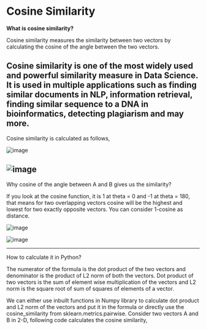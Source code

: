# Cosine Similarity
**What is cosine similarity?**

Cosine similarity measures the similarity between two vectors by calculating the cosine of the angle between the two vectors.

Cosine similarity is one of the most widely used and powerful similarity measure in Data Science. It is used in multiple applications such as finding similar documents in NLP, information retrieval, finding similar sequence to a DNA in bioinformatics, detecting plagiarism and may more.
---
Cosine similarity is calculated as follows,


![image](https://user-images.githubusercontent.com/89921883/222828696-34e16e00-1a7d-4d5f-8bb5-46b910e6d699.png)


![image](https://user-images.githubusercontent.com/89921883/222828617-2d8fcbe1-d733-4b81-96bf-9052ffc7005f.png)
---

Why cosine of the angle between A and B gives us the similarity?

If you look at the cosine function, it is 1 at theta = 0 and -1 at theta = 180, that means for two overlapping vectors cosine will be the highest and lowest for two exactly opposite vectors. You can consider 1-cosine as distance.


![image](https://user-images.githubusercontent.com/89921883/222829259-e4bb4b5a-1725-4dc8-9490-159f42e12a64.png)

![image](https://user-images.githubusercontent.com/89921883/222829194-dabc4f9b-9ac7-44e4-a397-739ed2c45400.png)


---

How to calculate it in Python?

The numerator of the formula is the dot product of the two vectors and denominator is the product of L2 norm of both the vectors. Dot product of two vectors is the sum of element wise multiplication of the vectors and L2 norm is the square root of sum of squares of elements of a vector.

We can either use inbuilt functions in Numpy library to calculate dot product and L2 norm of the vectors and put it in the formula or directly use the cosine_similarity from sklearn.metrics.pairwise. Consider two vectors A and B in 2-D, following code calculates the cosine similarity,

